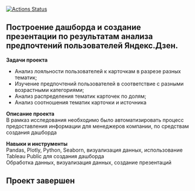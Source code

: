 [![Actions Status](https://github.com/KhokhlovaOS/practicum_KhoklovaOS/actions/workflows/CI/badge.svg)](https://github.com/KhokhlovaOS/practicum_KhoklovaOS/CI)
## Построение дашборда и создание презентации по результатам анализа предпочтений пользователей Яндекс.Дзен.
**Задачи проекта**    
- Анализ лояльности пользователей к карточкам в разрезе разных тематик;
- Изучение предпочтений пользователей в соответствие с разными возрастными категориями;
- Анализ распределения тематик карточек по долям;
- Анализ соотношения тематик карточки и источника

**Описание проекта**   
В рамказ исследования необходимо было автоматизировать процесс предоставления информации для менеджеров компании, по средствам создания дашборда

**Навыки и инструменты**   
Pandas, Plotly, Python, Seaborn, визуализация данных, использование Tableau Public для создания дашборда   
Обработка данных, визуализация данных, создание презентаций
## Проект завершен

